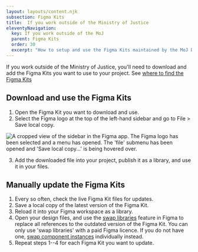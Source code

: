 ```yaml
---
layout: layouts/content.njk
subsection: Figma Kits
title:  If you work outside of the Ministry of Justice
eleventyNavigation:
  key: If you work outside of the MoJ
  parent: Figma Kits
  order: 30
  excerpt: "How to setup and use the Figma Kits maintained by the MoJ Design System team if you work outside of the Ministry of Justice."
---
```


If you work outside of the Ministry of Justice, you'll need to download and add the Figma Kits you want to use to your project. See [where to find the Figma Kits](/figma/about-the-figma-kits#where-to-find-the-figma-kits)

## Download and use the Figma Kits

1. Open the Figma Kit you want to download and use.
2. Select the Figma logo at the top of the left-hand sidebar and go to File > Save local copy.
<p><img src="/assets/images/figma-guidance-download-kit.png" style="border:none" alt="A cropped view of the sidebar in the Figma app. The Figma logo has been selected and a menu has opened. The 'file' submenu has been opened and 'Save local copy...' is being hovered over."></p>

3. Add the downloaded file into your project, publish it as a library, and use it in your files.


## Manually update the Figma Kits

1. Every so often, check the live Figma Kit files for updates.
2. Save a local copy of the latest version of the Figma Kit.
3. Reload it into your Figma workspace as a library.
4. Open your design files, and use the [swap libraries](https://help.figma.com/hc/en-us/articles/4404856784663-Swap-style-and-component-libraries) feature in Figma to replace all references to the outdated version of the Figma Kit. You can only use 'swap libraries' with a paid Figma licence. If you do not have one, [swap component instances](https://help.figma.com/hc/en-us/articles/360039150413-Swap-components-and-instances) individually instead.
5. Repeat steps 1--4 for each Figma Kit you want to update.